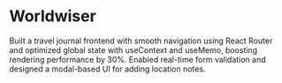 # Worldwiser
Built a travel journal frontend with smooth navigation using React Router and optimized global state with useContext and useMemo, boosting rendering performance by 30%.  Enabled real-time form validation and designed a modal-based UI for adding location notes.
